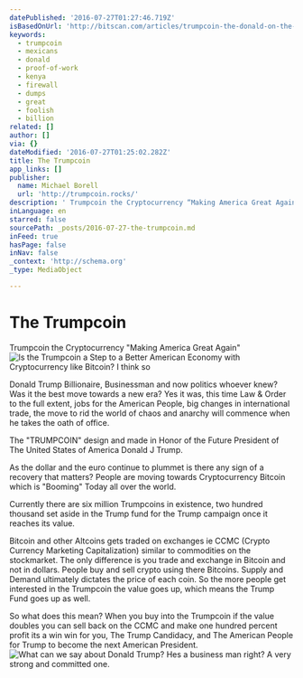 ```yaml
---
datePublished: '2016-07-27T01:27:46.719Z'
isBasedOnUrl: 'http://bitscan.com/articles/trumpcoin-the-donald-on-the-blockchain'
keywords:
  - trumpcoin
  - mexicans
  - donald
  - proof-of-work
  - kenya
  - firewall
  - dumps
  - great
  - foolish
  - billion
related: []
author: []
via: {}
dateModified: '2016-07-27T01:25:02.282Z'
title: The Trumpcoin
app_links: []
publisher:
  name: Michael Borell
  url: 'http://trumpcoin.rocks/'
description: ' Trumpcoin the Cryptocurrency “Making America Great Again"'
inLanguage: en
starred: false
sourcePath: _posts/2016-07-27-the-trumpcoin.md
inFeed: true
hasPage: false
inNav: false
_context: 'http://schema.org'
_type: MediaObject

---
```

# The Trumpcoin

Trumpcoin the Cryptocurrency "Making America Great Again"
![Is the Trumpcoin a Step to a Better American Economy with Cryptocurrency like Bitcoin? I think so](https://s3-us-west-2.amazonaws.com/the-grid-img/p/6ca1d92e97a713d97b0d726c91fafd520d1a794b.png)

Donald Trump Billionaire, Businessman and now politics whoever knew? Was it the best move towards a new era? Yes it was, this time Law & Order to the full extent, jobs for the American People, big changes in international trade, the move to rid the world of chaos and anarchy will commence when he takes the oath of office.

The "TRUMPCOIN" design and made in Honor of the Future President of The United States of America Donald J Trump.

As the dollar and the euro continue to plummet is there any sign of a recovery that matters? People are moving towards Cryptocurrency Bitcoin which is "Booming" Today all over the world.

Currently there are six million Trumpcoins in existence, two hundred thousand set aside in the Trump fund for the Trump campaign once it reaches its value.

Bitcoin and other Altcoins gets traded on exchanges ie CCMC (Crypto Currency Marketing Capitalization) similar to commodities on the stockmarket. The only difference is you trade and exchange in Bitcoin and not in dollars. People buy and sell crypto using there Bitcoins. Supply and Demand ultimately dictates the price of each coin. So the more people get interested in the Trumpcoin the value goes up, which means the Trump Fund goes up as well.

So what does this mean? When you buy into the Trumpcoin if the value doubles you can sell back on the CCMC and make one hundred percent profit its a win win for you, The Trump Candidacy, and The American People for Trump to become the next American President.
![What can we say about Donald Trump? Hes a business man right? A very strong and committed one.](https://the-grid-user-content.s3-us-west-2.amazonaws.com/0a193450-b4aa-40b4-85fd-d83be1ad3526.jpg)
